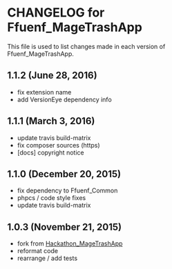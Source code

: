 # CHANGELOG for Ffuenf_MageTrashApp

This file is used to list changes made in each version of Ffuenf_MageTrashApp.

## 1.1.2 (June 28, 2016)

* fix extension name
* add VersionEye dependency info

## 1.1.1 (March 3, 2016)

* update travis build-matrix
* fix composer sources (https)
* [docs] copyright notice

## 1.1.0 (December 20, 2015)

* fix dependency to Ffuenf_Common
* phpcs / code style fixes
* update travis build-matrix

## 1.0.3 (November 21, 2015)

* fork from [Hackathon_MageTrashApp](https://github.com/magento-hackathon/MageTrashApp)
* reformat code
* rearrange / add tests